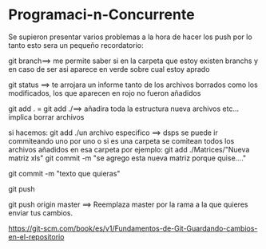 # Programaci-n-Concurrente

Se supieron presentar varios problemas a la hora de hacer los push por lo tanto esto sera un pequeño recordatorio:


git branch==> me permite saber si en la carpeta que estoy existen branchs y en caso de ser asi aparece en verde sobre cual estoy aprado

git status ==> te arrojara un informe tanto de los archivos borrados como los modificados, los que aparecen en rojo no fueron añadidos

git add . = git add ./==> añadira toda la estructura nueva archivos etc... implica borrar archivos


si hacemos: git add ./un archivo especifico ==> dsps se puede ir commiteando uno por uno
 o si es una carpeta se comitean todos los archivos añadidos en esa carpeta
por ejemplo: 
		git add ./Matrices/"Nueva matriz xls"
		git commit -m "se agrego esta nueva matriz porque quise...."


git commit -m "texto que quieras"


git push

git push origin master ==> Reemplaza master por la rama a la que quieres enviar tus cambios. 









https://git-scm.com/book/es/v1/Fundamentos-de-Git-Guardando-cambios-en-el-repositorio
